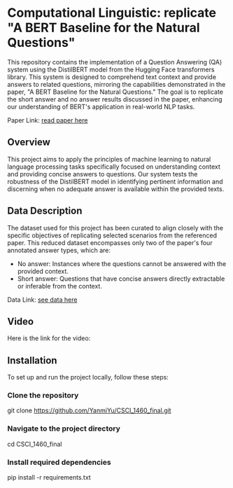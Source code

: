 # Computational Linguistic: replicate "A BERT Baseline for the Natural Questions"
This repository contains the implementation of a Question Answering (QA) system using the DistilBERT model from the Hugging Face transformers library. This system is designed to comprehend text context and provide answers to related questions, mirroring the capabilities demonstrated in the paper, "A BERT Baseline for the Natural Questions." The goal is to replicate the short answer and no answer results discussed in the paper, enhancing our understanding of BERT's application in real-world NLP tasks.

Paper Link: [read paper here](https://drive.google.com/file/d/1TQ3tpsdHQ76pC0g8-aPmhJslo5QSJSTp/view)

## Overview
This project aims to apply the principles of machine learning to natural language processing tasks specifically focused on understanding context and providing concise answers to questions. Our system tests the robustness of the DistilBERT model in identifying pertinent information and discerning when no adequate answer is available within the provided texts.

## Data Description
The dataset used for this project has been curated to align closely with the specific objectives of replicating selected scenarios from the referenced paper. This reduced dataset encompasses only two of the paper's four annotated answer types, which are:
- No answer: Instances where the questions cannot be answered with the provided context.
- Short answer: Questions that have concise answers directly extractable or inferable from the context.

Data Link: [see data here](https://drive.google.com/drive/folders/1JQKrKT_w2PQgrpXw2scvB4fUhl5D4794?usp=sharing)

## Video
Here is the link for the video: 

## Installation
To set up and run the project locally, follow these steps:

### Clone the repository
git clone https://github.com/YanmiYu/CSCI_1460_final.git 

### Navigate to the project directory
cd CSCI_1460_final

### Install required dependencies
pip install -r requirements.txt
